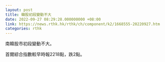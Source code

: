 ```yaml
---
layout: post
title: 韓股初段變動不大
date: 2022-09-27 08:29:28.000000000 +08:00
link: https://news.rthk.hk/rthk/ch/component/k2/1668555-20220927.htm
categories: rthk
---
```


南韓股市初段變動不大。

首爾綜合指數較早時報2218點，跌2點。
